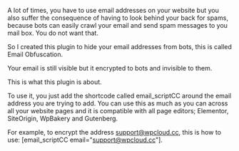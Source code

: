 A lot of times, you have to use email addresses on your website but you also suffer the consequence of having to look behind your back for spams, because bots can easily crawl your email and send spam messages to you mail box. You do not want that. 

So I created this plugin to hide your email addresses from bots, this is called Email Obfuscation. 

Your email is still visible but it encrypted to bots and invisible to them. 

This is what this plugin is about. 

To use it, you just add the shortcode called email_scriptCC around the email address you are trying to add. You can use this as much as you can across all your website pages and it is compatible with all page editors; Elementor, SiteOrigin, WpBakery and Gutenberg. 

For example, to encrypt the address support@wpcloud.cc, this is how to use: [email_scriptCC email="support@wpcloud.cc"]. 

